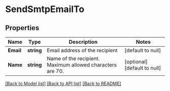 # SendSmtpEmailTo

## Properties
Name | Type | Description | Notes
------------ | ------------- | ------------- | -------------
**Email** | **string** | Email address of the recipient | [default to null]
**Name** | **string** | Name of the recipient. Maximum allowed characters are 70. | [optional] [default to null]

[[Back to Model list]](../README.md#documentation-for-models) [[Back to API list]](../README.md#documentation-for-api-endpoints) [[Back to README]](../README.md)


